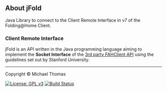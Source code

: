 <!--
  #%L
  This file is part of jFold.
  %%
  Copyright (C) 2012 - 2018 Mike Thomas <mikepthomas@outlook.com>
  %%
  jFold is free software: you can redistribute it and/or modify
  it under the terms of the GNU General Public License as published by
  the Free Software Foundation, either version 3 of the License, or
  (at your option) any later version.
  %
  jFold is distributed in the hope that it will be useful,
  but WITHOUT ANY WARRANTY; without even the implied warranty of
  MERCHANTABILITY or FITNESS FOR A PARTICULAR PURPOSE.  See the
  GNU General Public License for more details.
  %
  You should have received a copy of the GNU General Public License
  along with jFold.  If not, see <http://www.gnu.org/licenses/>.
  #L%
  -->

## About jFold

Java Library to connect to the Client Remote Interface in v7 of the Folding@Home
Client.

### Client Remote Interface

jFold is an API written in the Java programming language aiming to implement the
**Socket Interface** of the
[3rd party FAHClient API](https://github.com/FoldingAtHome/fah-control/wiki/3rd-party-FAHClient-API)
using the guidelines set out by Stanford University.

_________________________________________________________________________________

Copyright &copy; Michael Thomas

[![License: GPL v3](https://img.shields.io/badge/License-GPL%20v3-blue.svg)](https://www.gnu.org/licenses/gpl-3.0)
[![Build Status](https://travis-ci.org/mikepthomas/jfold.svg?branch=develop)](https://travis-ci.org/mikepthomas/jfold)
